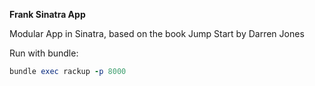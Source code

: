 **Frank Sinatra App**

Modular App in Sinatra, based on the book Jump Start by Darren Jones

Run with bundle:


```ruby
bundle exec rackup -p 8000
```
